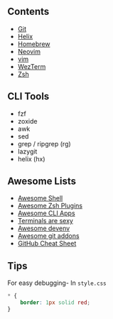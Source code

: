 ## Contents

- [Git](git.md)
- [Helix](helix.md)
- [Homebrew](brew.md)
- [Neovim](NeoVim.md)
- [vim](vim.md)
- [WezTerm](WezTerm.md)
- [Zsh](zsh.md)

## CLI Tools
- fzf
- zoxide
- awk
- sed
- grep / ripgrep (rg)
- lazygit
- helix (hx)

## Awesome Lists
- [Awesome Shell](https://github.com/alebcay/awesome-shell)
- [Awesome Zsh Plugins](https://github.com/unixorn/awesome-zsh-plugins)
- [Awesome CLI Apps](https://github.com/agarrharr/awesome-cli-apps)
- [Terminals are sexy](https://github.com/k4m4/terminals-are-sexy)
- [Awesome devenv](https://github.com/jondot/awesome-devenv)
- [Awesome git addons](https://github.com/stevemao/awesome-git-addons)
- [GitHub Cheat Sheet](https://github.com/tiimgreen/github-cheat-sheet)

## Tips

For easy debugging- In `style.css`
```css
* {
    border: 1px solid red;
}
```

<!--

## Symlink
The `ln` command is a Unix command for creating links between files or directories. A link is a reference to another file or directory. There are two types of links: hard links and soft links.

- A hard link is an additional name for an existing file. It points to the same memory location as the original file. You can create multiple hard links for a single file, but not for directories or files on different filesystems or partitions.
- A soft link, also known as a symbolic link or symlink, is a shortcut to another file or directory. It points to the name of the original file or directory, not the memory location. You can create soft links for files or directories on different filesystems or partitions.

The syntax for the ln command is:

`ln [option] target_file link_name`

To create a hard link, use the ln command without any option. To create a soft link, use the -s option. For example:

`ln -s source_file symbolic_link`

This will create a soft link named symbolic_link that points to source_file. The source_file is the real file and the symbolic_link is the symlinked file. You can verify this by using the ls -l command, which will show the file type flag (l for soft link) and the destination of the link.

Source:
(1) [linux ln command - Unix Tutorial.](https://www.unixtutorial.org/commands/ln)
(2) [How to Use ln Command in Linux for Creating Soft & Hard Links.](https://linuxhandbook.com/ln-command/)
(3) [Ln Command in Linux (Create Symbolic Links) | Linuxize.](https://linuxize.com/post/how-to-create-symbolic-links-in-linux-using-the-ln-command/)


```bash
#!/bin/bash
# This script creates symlinks for .zshrc and .config folder to /dotfiles/zsh and /dotfiles/config folder

# Check if the /dotfiles folder exists, if not create it
if [ ! -d "/dotfiles" ]; then
  mkdir /dotfiles
fi

# Check if the /dotfiles/zsh and /dotfiles/config folders exist, if not create them
if [ ! -d "/dotfiles/zsh" ]; then
  mkdir /dotfiles/zsh
fi

if [ ! -d "/dotfiles/config" ]; then
  mkdir /dotfiles/config
fi

# Move the .zshrc file and the .config folder to the /dotfiles folder
mv ~/.zshrc /dotfiles/zsh/.zshrc
mv ~/.config/* /dotfiles/config/

# Create symlinks for .zshrc and .config folder in the home directory
ln -s /dotfiles/zsh/.zshrc ~/.zshrc
ln -s /dotfiles/config/* ~/.config/
```
<!--

When you create a new codespace, GitHub clones your selected dotfiles repository to the codespace environment, and looks for one of the following files to set up the environment.

    install.sh
    install
    bootstrap.sh
    bootstrap
    script/bootstrap
    setup.sh
    setup
    script/setup

If none of these files are found, then any files or folders in your selected dotfiles repository starting with `.` are symlinked to the codespace's `~` or `$HOME` directory.

# dotfiles

- Dotfiles/
    - README.md 
    - Homebrew/
        - Brewfile (Homebrew packages and apps)
        - README.md 
    - Zsh/
        - .zshrc (Zsh configuration)
        - README.md 
    - Git/
        - .gitconfig (Git configuration)
        - .gitignore (Global gitignore)
        - README.md 
    - VSCode/
        - settings.json (VS Code settings)
        - keybindings.json (Custom keybindings)
        - README.md 
    - Docker/
        - .docker/config.json (Docker config)
        - README.md 
    - Nginx/
        - nginx.conf (Nginx web server config)
        - README.md 
    - Scripts/
        - custom-script.sh (Custom scripts)
        - README.md 
    - web/
        - robots.txt
        - .htaccess
        - readme.md 

```
.dotfiles
├── Brewfile
├── setup.sh
└── Zsh
    └── .zshrc
```

-->
